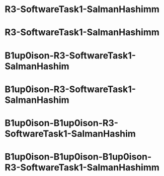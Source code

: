 # R3-SoftwareTask1-SalmanHashimm
# R3-SoftwareTask1-SalmanHashimm
# B1up0ison-R3-SoftwareTask1-SalmanHashim
# B1up0ison-R3-SoftwareTask1-SalmanHashim
# B1up0ison-B1up0ison-R3-SoftwareTask1-SalmanHashim
# B1up0ison-B1up0ison-B1up0ison-R3-SoftwareTask1-SalmanHashimm
